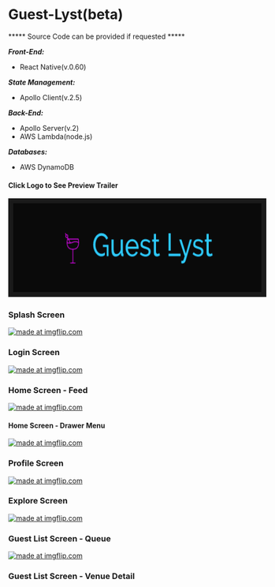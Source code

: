 # Guest-Lyst(beta)
***** Source Code can be provided if requested *****

***Front-End:***
- React Native(v.0.60)

***State Management:***
- Apollo Client(v.2.5)

***Back-End:***
- Apollo Server(v.2)
- AWS Lambda(node.js)

***Databases:***
- AWS DynamoDB


#### Click Logo to See Preview Trailer
<a href="https://youtu.be/VodW1alZPFQ
" target="_blank"><img src="https://github.com/M-Krilano/Guest-Lyst/blob/master/guest_lyst_logo.png?raw=true" 
alt="IMAGE ALT TEXT HERE" width="540" height="180" border="10" /></a>



### Splash Screen
<a href="https://imgflip.com/gif/34cuak"><img src="https://i.imgflip.com/34cuak.gif" title="made at imgflip.com"/></a>
### Login Screen
<a href="https://imgflip.com/gif/34cugk"><img src="https://i.imgflip.com/34cugk.gif" title="made at imgflip.com"/></a>
### Home Screen - Feed
<a href="https://imgflip.com/gif/34ctci"><img src="https://i.imgflip.com/34ctci.gif" title="made at imgflip.com"/></a>
#### Home Screen - Drawer Menu
<a href="https://imgflip.com/gif/34ctl7"><img src="https://i.imgflip.com/34ctl7.gif" title="made at imgflip.com"/></a>
### Profile Screen
<a href="https://imgflip.com/gif/34ctrz"><img src="https://i.imgflip.com/34ctrz.gif" title="made at imgflip.com"/></a>
### Explore Screen
<a href="https://imgflip.com/gif/34ctz3"><img src="https://i.imgflip.com/34ctz3.gif" title="made at imgflip.com"/></a>
### Guest List Screen - Queue
<a href="https://imgflip.com/gif/34cu2k"><img src="https://i.imgflip.com/34cu2k.gif" title="made at imgflip.com"/></a>
### Guest List Screen - Venue Detail
